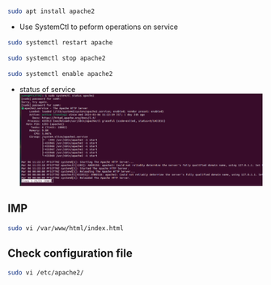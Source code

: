 ##
```bash
sudo apt install apache2
```
- Use SystemCtl to peform operations on service 
```bash
sudo systemctl restart apache
```
```bash
sudo systemctl stop apache2
```
```bash
sudo systemctl enable apache2
```

- status of service
![Alt text](<Screenshot from 2024-03-08 08-42-12.png>)

## IMP
```bash
sudo vi /var/www/html/index.html
```
## Check configuration file
```bash
sudo vi /etc/apache2/
```
